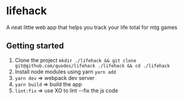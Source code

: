 # lifehack
A neat little web app that helps you track your life total for mtg games

## Getting started

1. Clone the project `mkdir ./lifehack && git clone git@github.com/quodos/lifehack ./lifehack && cd ./lifehack`
2. Install node modules using yarn `yarn add`
3. `yarn dev` => webpack dev server
4. `yarn build` => build the app
5. `lint:fix` => use XO to lint --fix the js code
